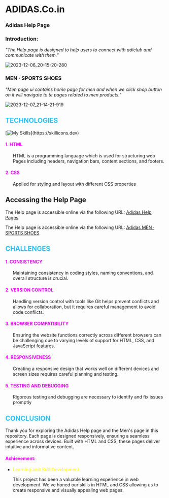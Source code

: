 # ADIDAS.Co.in 

### Adidas Help Page 

 ### Introduction:
 <i> "The Help page is designed to help users to connect with adiclub and communicate with them."</i>

 ![2023-12-06_20-15-20-280](https://github.com/9xVibee/AdidasCloneWebsite/assets/142296544/ef41e3aa-b65c-4716-9fbb-93339e2e4733)


 ### MEN · SPORTS SHOES

  <i>"Men page ui contains home page for men and when we click shop button on it will navigate to te pages related to men products."</i>

![2023-12-07_21-14-21-919](https://github.com/9xVibee/AdidasCloneWebsite/assets/142296544/e8a97d81-4eb8-4a51-a90e-96adc1cc3970)


## <span style="color:#29c4f6">TECHNOLOGIES  
[![My Skills](https://skillicons.dev/icons?i=html,css,)](https://skillicons.dev)
 #### <span style="color:#ef00ff">1. HTML  
<ul>HTML is a programming language which is used for structuring web Pages including headers, navigation bars, content sections, and footers. </ul>

 #### <span style="color:#ef00ff">2. CSS  
<ul>Applied for styling and layout with different CSS properties </ul>

## Accessing the Help Page

The Help page is accessible online via the following URL: [Adidas Help Pages](https://9xvibee.github.io/ADIDAS-GEEKTHON/Pages/Mahima/help-mahima/help.html)

The Help page is accessible online via the following URL: [Adidas MEN · SPORTS SHOES](https://9xvibee.github.io/ADIDAS-GEEKTHON/Pages/Mahima/Mahima-mens/mahima-mens.html)

## <span style="color:#29c4f6">CHALLENGES 

#### <span style="color:#ef00ff">1. CONSISTENCY
<ol> Maintaining consistency in coding styles, naming conventions, and overall structure is crucial. </ol>

#### <span style="color:#ef00ff">2. VERSION CONTROL
<ul> Handling version control with tools like Git helps prevent conflicts and allows for collaboration, but it requires careful management to avoid code conflicts. </ul>

#### <span style="color:#ef00ff">3. BROWSER COMPATIBILITY
<ul> Ensuring the website functions correctly across different browsers can be challenging due to varying levels of support for HTML, CSS, and JavaScript features.
 </ul>

#### <span style="color:#ef00ff">4. RESPONSIVENESS
<ul>  Creating a responsive design that works well on different devices and screen sizes requires careful planning and testing. </ul>

#### <span style="color:#ef00ff">5. TESTING AND DEBUGGING
<ul>Rigorous testing and debugging are necessary to identify and fix issues promptly </ul>

## <span style="color:#29c4f6">CONCLUSION
Thank you for exploring the Adidas Help page and the Men's page in this repository. Each page is designed responsively, ensuring a seamless experience across devices. Built with HTML and CSS, these pages deliver intuitive and informative content. 

#### <span style="color:#ef00ff">Achievement:

<ul><li><span style="color:yellow">Learning and Skill Development:</ul> <ul>This project has been a valuable learning experience in web development.
We've honed our skills in HTML and CSS allowing us to create responsive and visually appealing web pages.</ul>

